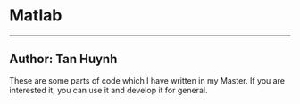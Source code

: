 # Matlab
-------------------------------------------
Author: Tan Huynh
-------------------------------------------

These are some parts of code which I have written in my Master. If you are interested it, you can use it and develop it for general.
